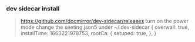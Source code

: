 
### dev sidecar install
>
> <https://github.com/docmirror/dev-sidecar/releases>
> turn on the power mode
> change the seeting.json5 under ~/.dev-sidecar
{
 overwall: true,
 installTime: 1663221978753,
 rootCa: {
 setuped: true,
 },
}
